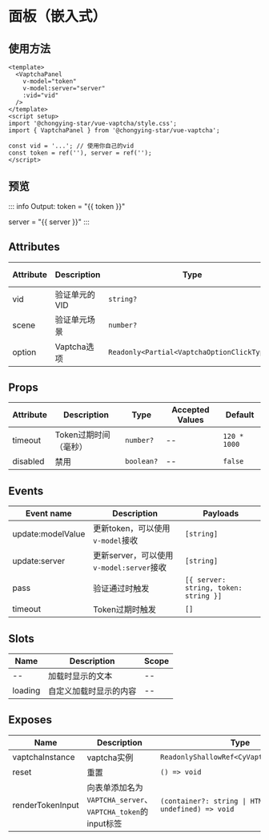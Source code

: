 <script setup>
import { ref } from 'vue';
const token = ref(''), server = ref('');
</script>

# 面板（嵌入式）

## 使用方法

```vue
<template>
  <VaptchaPanel
    v-model="token"
    v-model:server="server"
    :vid="vid"
  />
</template>
<script setup>
import '@chongying-star/vue-vaptcha/style.css';
import { VaptchaPanel } from '@chongying-star/vue-vaptcha';

const vid = '...'; // 使用你自己的vid
const token = ref(''), server = ref('');
</script>
```

## 预览

<AfterLibLoaded>
  <VaptchaPanel v-model="token" v-model:server="server" vid="59b252ed57f5a21114866a5d" style="max-width: 500px;" />
</AfterLibLoaded>

::: info Output:
token = "{{ token }}"

server = "{{ server }}"
:::

## Attributes

| Attribute | Description   | Type                                        | Accepted Values | Default |
| --------- | ------------- | ------------------------------------------- | --------------- | ------- |
| vid       | 验证单元的VID | `string?`                                   | --              | --      |
| scene     | 验证单元场景  | `number?`                                   | `0`~`6`         | --      |
| option    | Vaptcha选项   | `Readonly<Partial<VaptchaOptionClickType>>` | --              | --      |

## Props

| Attribute | Description           | Type       | Accepted Values | Default      |
| --------- | --------------------- | ---------- | --------------- | ------------ |
| timeout   | Token过期时间（毫秒） | `number?`  | --              | `120 * 1000` |
| disabled  | 禁用                  | `boolean?` | --              | `false`      |

## Events

| Event name        | Description                              | Payloads                              |
| ----------------- | ---------------------------------------- | ------------------------------------- |
| update:modelValue | 更新token，可以使用`v-model`接收         | `[string]`                            |
| update:server     | 更新server，可以使用`v-model:server`接收 | `[string]`                            |
| pass              | 验证通过时触发                           | `[{ server: string, token: string }]` |
| timeout           | Token过期时触发                          | `[]`                                  |

## Slots

| Name    | Description            | Scope |
| ------- | ---------------------- | ----- |
| --      | 加载时显示的文本       | --    |
| loading | 自定义加载时显示的内容 | --    |

## Exposes

| Name             | Description                                                | Type                                                       |
| ---------------- | ---------------------------------------------------------- | ---------------------------------------------------------- |
| vaptchaInstance  | vaptcha实例                                                | `ReadonlyShallowRef<CyVaptcha\|undefined>`                 |
| reset            | 重置                                                       | `() => void`                                               |
| renderTokenInput | 向表单添加名为`VAPTCHA_server`、`VAPTCHA_token`的input标签 | `(container?: string \| HTMLElement \| undefined) => void` |
